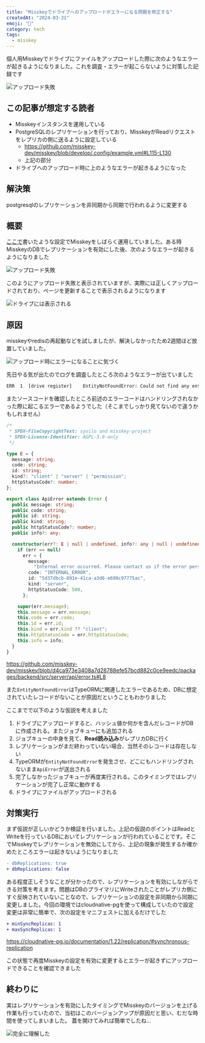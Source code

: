 ```yaml
---
title: "Misskeyでドライブへのアップロードがエラーになる問題を修正する"
createdAt: "2024-03-31"
emoji: "💾"
category: tech
tags:
  - misskey
---
```


個人用Misskeyでドライブにファイルをアップロードした際に次のようなエラーが起きるようになりました。これを調査・エラーが起こらないように対策した記録です

![アップロード失敗](src/assets/images/fix-misskey-drive-upload-fail/upload-fail.png)

## この記事が想定する読者

- Misskeyインスタンスを運用している
- PostgreSQLのレプリケーションを行っており、MisskeyがReadリクエストをレプリカの側に送るように設定している
  - https://github.com/misskey-dev/misskey/blob/develop/.config/example.yml#L115-L130
  - 上記の部分
- ドライブへのアップロード時に上のようなエラーが起きるようになった

## 解決策

postgresqlのレプリケーションを非同期から同期で行われるように変更する

## 概要

[ここで](/articles/personal-misskey-server-on-home-kubernetes)書いたような設定でMisskeyをしばらく運用していました。ある時MisskeyのDBでレプリケーションを有効にした後、次のようなエラーが起きるようになりました

![アップロード失敗](src/assets/images/fix-misskey-drive-upload-fail/upload-fail.png)

このようにアップロード失敗と表示されていますが、実際には正しくアップロードされており、ページを更新することで表示されるようになります

![ドライブには表示される](src/assets/images/fix-misskey-drive-upload-fail/uploaded-file.png)

## 原因

misskeyやredisの再起動などを試しましたが、解決しなかったため2週間ほど放置していました。

![アップロード時にエラーになることに気づく](src/assets/images/fix-misskey-drive-upload-fail/note-1.png)

先日やる気が出たのでログを調査したところ次のようなエラーが出ていました

```txt
ERR  1	[drive register]	EntityNotFoundError: Could not find any entity of type "MiDriveFile" matching: {...
```

またソースコードを確認したところ前述のエラーコードはハンドリングされなかった際に起こるエラーであるようでした（そこまでしっかり見てないので違うかもしれません）

```typescript title="error.ts"
/*
 * SPDX-FileCopyrightText: syuilo and misskey-project
 * SPDX-License-Identifier: AGPL-3.0-only
 */

type E = {
  message: string;
  code: string;
  id: string;
  kind?: "client" | "server" | "permission";
  httpStatusCode?: number;
};

export class ApiError extends Error {
  public message: string;
  public code: string;
  public id: string;
  public kind: string;
  public httpStatusCode?: number;
  public info?: any;

  constructor(err?: E | null | undefined, info?: any | null | undefined) {
    if (err == null)
      err = {
        message:
          "Internal error occurred. Please contact us if the error persists.",
        code: "INTERNAL_ERROR",
        id: "5d37dbcb-891e-41ca-a3d6-e690c97775ac",
        kind: "server",
        httpStatusCode: 500,
      };

    super(err.message);
    this.message = err.message;
    this.code = err.code;
    this.id = err.id;
    this.kind = err.kind ?? "client";
    this.httpStatusCode = err.httpStatusCode;
    this.info = info;
  }
}
```

https://github.com/misskey-dev/misskey/blob/d4ca973e3408a7d28788efe57bcd882c0ce9eedc/packages/backend/src/server/api/error.ts#L8

また`EntityNotFoundError`はTypeORMに関連したエラーであるため、DBに想定されていたレコードがないことが原因だということもわかりました

ここまでで以下のような仮説を考えました

1. ドライブにアップロードすると、ハッシュ値か何かを含んだレコードがDBに作成される。またジョブキューにも追加される
2. ジョブキューの中身を見て、**Read読み込み**がレプリカDBに行く
3. レプリケーションがまだ終わっていない場合、当然そのレコードは存在しない
4. TypeORMが`EntityNotFoundError`を発生させ、どこにもハンドリングされないまま`ApiError`が送出される
5. 完了しなかったジョブキューが再度実行される。このタイミングではレプリケーションが完了し正常に動作する
6. ドライブにファイルがアップロードされる

## 対策実行

まず仮説が正しいかどうか検証を行いました。上記の仮説のポイントはReadとWriteを行っているDBにおいてレプリケーションが行われていることです。そこでMisskeyでレプリケーションを無効にしてから、上記の現象が発生するか確かめたところエラーは起きないようになりました

```diff title="default.yml"
- dbReplications: true
+ dbReplications: false
```

ある程度正しそうなことが分かったので、レプリケーションを有効にしながらできる対策を考えます。問題はDBのプライマリにWriteされたことがレプリカ側にすぐ反映されていないことなので、レプリケーションの設定を非同期から同期に変更しました。今回の環境ではcloudnative-pgを使って構成していたので設定変更は非常に簡単で、次の設定をマニフェストに加えるだけでした

```diff title="postgres.yaml"
+ minSyncReplicas: 1
+ maxSyncReplicas: 1
```

https://cloudnative-pg.io/documentation/1.22/replication/#synchronous-replication

この状態で再度Misskeyの設定を有効に変更するとエラーが起きずにアップロードできることを確認できました

## 終わりに

実はレプリケーションを有効にしたタイミングでMisskeyのバージョンを上げる作業も行っていたので、当初はこのバージョンアップが原因だと思い、むだな時間を使ってしまいました。
蓋を開けてみれば簡単でしたね...

![完全に理解した](src/assets/images/fix-misskey-drive-upload-fail/note-2.png)

